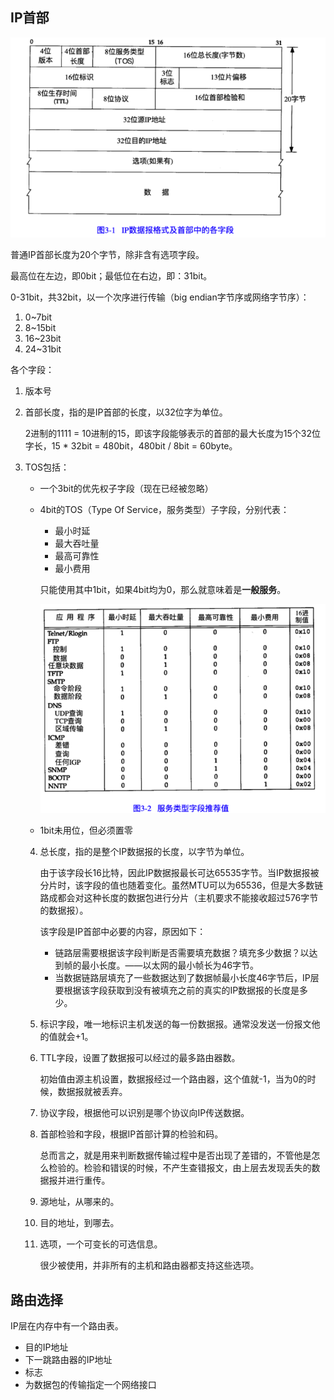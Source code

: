 ## IP首部

![image-20230213215446980](assets/IP%E7%BD%91%E9%99%85%E5%8D%8F%E8%AE%AE/image-20230213215446980.png)

普通IP首部长度为20个字节，除非含有选项字段。



最高位在左边，即0bit；最低位在右边，即：31bit。

0-31bit，共32bit，以一个次序进行传输（big endian字节序或网络字节序）：

1. 0~7bit
2. 8~15bit
3. 16~23bit
4. 24~31bit



各个字段：

1. 版本号

2. 首部长度，指的是IP首部的长度，以32位字为单位。

   2进制的1111 = 10进制的15，即该字段能够表示的首部的最大长度为15个32位字长，15 * 32bit = 480bit，480bit / 8bit = 60byte。

3. TOS包括：

   * 一个3bit的优先权子字段（现在已经被忽略）

   * 4bit的TOS（Type Of Service，服务类型）子字段，分别代表：

     * 最小时延
     * 最大吞吐量
     * 最高可靠性
     * 最小费用

     只能使用其中1bit，如果4bit均为0，那么就意味着是**一般服务**。

     ![image-20230213223216608](assets/IP%E7%BD%91%E9%99%85%E5%8D%8F%E8%AE%AE/image-20230213223216608.png)

   * 1bit未用位，但必须置零

   4. 总长度，指的是整个IP数据报的长度，以字节为单位。

      由于该字段长16比特，因此IP数据报最长可达65535字节。当IP数据报被分片时，该字段的值也随着变化。虽然MTU可以为65536，但是大多数链路成都会对这种长度的数据包进行分片（主机要求不能接收超过576字节的数据报）。

      该字段是IP首部中必要的内容，原因如下：

      * 链路层需要根据该字段判断是否需要填充数据？填充多少数据？以达到帧的最小长度。——以太网的最小帧长为46字节。
      * 当数据链路层填充了一些数据达到了数据帧最小长度46字节后，IP层要根据该字段获取到没有被填充之前的真实的IP数据报的长度是多少。

   5. 标识字段，唯一地标识主机发送的每一份数据报。通常没发送一份报文他的值就会+1。

   6. TTL字段，设置了数据报可以经过的最多路由器数。

      初始值由源主机设置，数据报经过一个路由器，这个值就-1，当为0的时候，数据报就被丢弃。

   7. 协议字段，根据他可以识别是哪个协议向IP传送数据。

   8. 首部检验和字段，根据IP首部计算的检验和码。

      总而言之，就是用来判断数据传输过程中是否出现了差错的，不管他是怎么检验的。检验和错误的时候，不产生查错报文，由上层去发现丢失的数据报并进行重传。

   9. 源地址，从哪来的。

   10. 目的地址，到哪去。

   11. 选项，一个可变长的可选信息。

       很少被使用，并非所有的主机和路由器都支持这些选项。

## 路由选择

IP层在内存中有一个路由表。

* 目的IP地址
* 下一跳路由器的IP地址
* 标志
* 为数据包的传输指定一个网络接口





